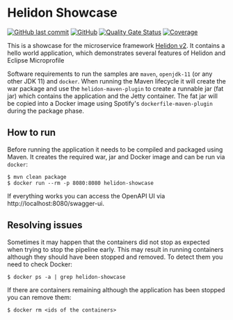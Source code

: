 # Helidon Showcase

[![GitHub last commit](https://img.shields.io/github/last-commit/stephan-mueller/helidon-showcase)](https://github.com/stephan-mueller/helidon-showcase/commits) 
[![GitHub](https://img.shields.io/github/license/stephan-mueller/helidon-showcase)](https://github.com/stephan-mueller/helidon-showcase/blob/master/LICENSE)
[![Quality Gate Status](https://sonarcloud.io/api/project_badges/measure?project=stephan-mueller_helidon-showcase&metric=alert_status)](https://sonarcloud.io/dashboard?id=stephan-mueller_helidon-showcase)
[![Coverage](https://sonarcloud.io/api/project_badges/measure?project=stephan-mueller_helidon-showcase&metric=coverage)](https://sonarcloud.io/dashboard?id=stephan-mueller_helidon-showcase)

This is a showcase for the microservice framework [Helidon v2](https://helidon.io). It contains a hello world application, which demonstrates several features of Helidon and Eclipse Microprofile

Software requirements to run the samples are `maven`, `openjdk-11` (or any other JDK 11) and `docker`.
When running the Maven lifecycle it will create the war package and use the `helidon-maven-plugin` to create a runnable 
jar (fat jar) which contains the application and the Jetty container. The fat jar will be copied into a
Docker image using Spotify's `dockerfile-maven-plugin` during the package phase.

## How to run

Before running the application it needs to be compiled and packaged using Maven. It creates the required war,
jar and Docker image and can be run via `docker`:

```shell script
$ mvn clean package
$ docker run --rm -p 8080:8080 helidon-showcase
```

If everything works you can access the OpenAPI UI via http://localhost:8080/swagger-ui.

## Resolving issues

Sometimes it may happen that the containers did not stop as expected when trying to stop the pipeline early. This may
result in running containers although they should have been stopped and removed. To detect them you need to check
Docker:

```shell script
$ docker ps -a | grep helidon-showcase
```

If there are containers remaining although the application has been stopped you can remove them:

````shell script
$ docker rm <ids of the containers>
````